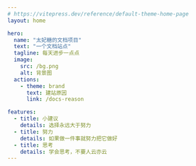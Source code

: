 ```yaml
---
# https://vitepress.dev/reference/default-theme-home-page
layout: home

hero:
  name: "太妃糖的文档项目"
  text: "一个文档站点"
  tagline: 每天进步一点点
  image: 
    src: /bg.png
    alt: 背景图
  actions:
    - theme: brand
      text: 建站原因
      link: /docs-reason

features:
  - title: 小建议
    details: 选择永远大于努力
  - title: 努力
    details: 如果做一件事就努力把它做好
  - title: 思考
    details: 学会思考，不要人云亦云
---
```


